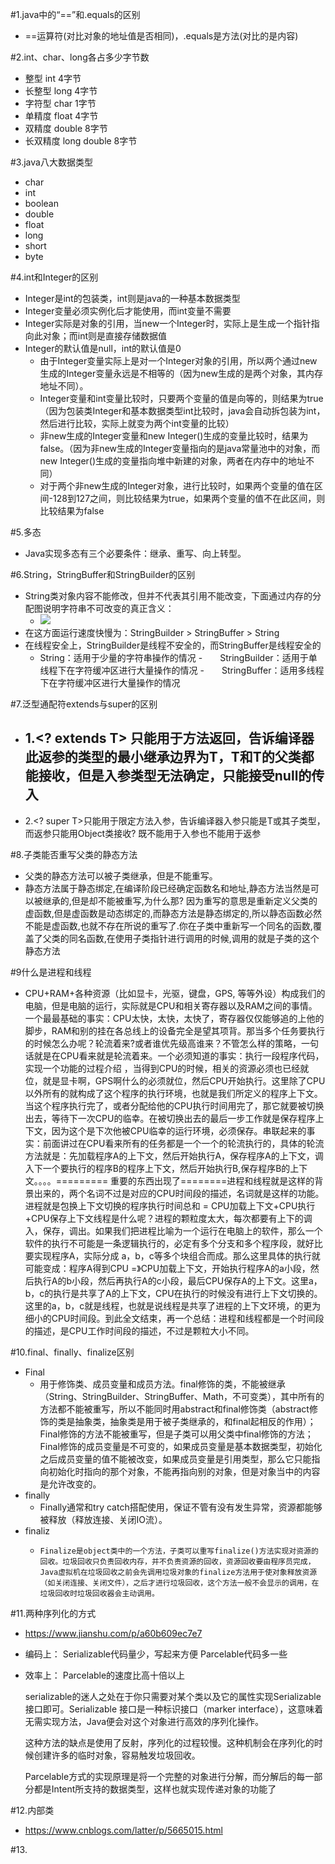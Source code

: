 #1.java中的“==”和.equals的区别
-	==运算符(对比对象的地址值是否相同)，.equals是方法(对比的是内容)

#2.int、char、long各占多少字节数
-	整型 int 4字节
-	长整型 long 4字节
-	字符型 char 1字节
-	单精度 float 4字节
-	双精度 double 8字节
-	长双精度 long double 8字节

#3.java八大数据类型
- char
- int
- boolean
- double
- float
- long
- short
- byte

#4.int和Integer的区别
-	Integer是int的包装类，int则是java的一种基本数据类型 
-	Integer变量必须实例化后才能使用，而int变量不需要 
-	Integer实际是对象的引用，当new一个Integer时，实际上是生成一个指针指向此对象；而int则是直接存储数据值 
-	Integer的默认值是null，int的默认值是0
	-	由于Integer变量实际上是对一个Integer对象的引用，所以两个通过new生成的Integer变量永远是不相等的（因为new生成的是两个对象，其内存地址不同）。
	-	Integer变量和int变量比较时，只要两个变量的值是向等的，则结果为true（因为包装类Integer和基本数据类型int比较时，java会自动拆包装为int，然后进行比较，实际上就变为两个int变量的比较）
	-	非new生成的Integer变量和new Integer()生成的变量比较时，结果为false。（因为非new生成的Integer变量指向的是java常量池中的对象，而new Integer()生成的变量指向堆中新建的对象，两者在内存中的地址不同）
	-	对于两个非new生成的Integer对象，进行比较时，如果两个变量的值在区间-128到127之间，则比较结果为true，如果两个变量的值不在此区间，则比较结果为false

#5.多态
- Java实现多态有三个必要条件：继承、重写、向上转型。


#6.String，StringBuffer和StringBuilder的区别
- String类对象内容不能修改，但并不代表其引用不能改变，下面通过内存的分配图说明字符串不可改变的真正含义：
	- ![](http://img.blog.csdn.net/20160320090807976?watermark/2/text/aHR0cDovL2Jsb2cuY3Nkbi5uZXQv/font/5a6L5L2T/fontsize/400/fill/I0JBQkFCMA==/dissolve/70/gravity/Center)
- 在这方面运行速度快慢为：StringBuilder > StringBuffer > String
- 在线程安全上，StringBuilder是线程不安全的，而StringBuffer是线程安全的
	- String：适用于少量的字符串操作的情况
	-　　StringBuilder：适用于单线程下在字符缓冲区进行大量操作的情况
	-　　StringBuffer：适用多线程下在字符缓冲区进行大量操作的情况

#7.泛型通配符extends与super的区别
-	1.<? extends T> 只能用于方法返回，告诉编译器此返参的类型的最小继承边界为T，T和T的父类都能接收，但是入参类型无法确定，只能接受null的传入
	-	
-	2.<? super T>只能用于限定方法入参，告诉编译器入参只能是T或其子类型，而返参只能用Object类接收? 既不能用于入参也不能用于返参

#8.子类能否重写父类的静态方法
-	父类的静态方法可以被子类继承，但是不能重写。	
-	静态方法属于静态绑定,在编译阶段已经确定函数名和地址,静态方法当然是可以被继承的,但是却不能被重写,为什么那?
因为重写的意思是重新定义父类的虚函数,但是虚函数是动态绑定的,而静态方法是静态绑定的,所以静态函数必然不能是虚函数,也就不存在所说的重写了.你在子类中重新写一个同名的函数,覆盖了父类的同名函数,在使用子类指针进行调用的时候,调用的就是子类的这个静态方法

#9什么是进程和线程
-	CPU+RAM+各种资源（比如显卡，光驱，键盘，GPS, 等等外设）构成我们的电脑，但是电脑的运行，实际就是CPU和相关寄存器以及RAM之间的事情。一个最最基础的事实：CPU太快，太快，太快了，寄存器仅仅能够追的上他的脚步，RAM和别的挂在各总线上的设备完全是望其项背。那当多个任务要执行的时候怎么办呢？轮流着来?或者谁优先级高谁来？不管怎么样的策略，一句话就是在CPU看来就是轮流着来。一个必须知道的事实：执行一段程序代码，实现一个功能的过程介绍 ，当得到CPU的时候，相关的资源必须也已经就位，就是显卡啊，GPS啊什么的必须就位，然后CPU开始执行。这里除了CPU以外所有的就构成了这个程序的执行环境，也就是我们所定义的程序上下文。当这个程序执行完了，或者分配给他的CPU执行时间用完了，那它就要被切换出去，等待下一次CPU的临幸。在被切换出去的最后一步工作就是保存程序上下文，因为这个是下次他被CPU临幸的运行环境，必须保存。串联起来的事实：前面讲过在CPU看来所有的任务都是一个一个的轮流执行的，具体的轮流方法就是：先加载程序A的上下文，然后开始执行A，保存程序A的上下文，调入下一个要执行的程序B的程序上下文，然后开始执行B,保存程序B的上下文。。。。========= 重要的东西出现了========进程和线程就是这样的背景出来的，两个名词不过是对应的CPU时间段的描述，名词就是这样的功能。进程就是包换上下文切换的程序执行时间总和 = CPU加载上下文+CPU执行+CPU保存上下文线程是什么呢？进程的颗粒度太大，每次都要有上下的调入，保存，调出。如果我们把进程比喻为一个运行在电脑上的软件，那么一个软件的执行不可能是一条逻辑执行的，必定有多个分支和多个程序段，就好比要实现程序A，实际分成 a，b，c等多个块组合而成。那么这里具体的执行就可能变成：程序A得到CPU =》CPU加载上下文，开始执行程序A的a小段，然后执行A的b小段，然后再执行A的c小段，最后CPU保存A的上下文。这里a，b，c的执行是共享了A的上下文，CPU在执行的时候没有进行上下文切换的。这里的a，b，c就是线程，也就是说线程是共享了进程的上下文环境，的更为细小的CPU时间段。到此全文结束，再一个总结：进程和线程都是一个时间段的描述，是CPU工作时间段的描述，不过是颗粒大小不同。

#10.final、finally、finalize区别
-	Final
	-	用于修饰类、成员变量和成员方法。final修饰的类，不能被继承（String、StringBuilder、StringBuffer、Math，不可变类），其中所有的方法都不能被重写，所以不能同时用abstract和final修饰类（abstract修饰的类是抽象类，抽象类是用于被子类继承的，和final起相反的作用）；Final修饰的方法不能被重写，但是子类可以用父类中final修饰的方法；Final修饰的成员变量是不可变的，如果成员变量是基本数据类型，初始化之后成员变量的值不能被改变，如果成员变量是引用类型，那么它只能指向初始化时指向的那个对象，不能再指向别的对象，但是对象当中的内容是允许改变的。
-	finally
	-	 Finally通常和try catch搭配使用，保证不管有没有发生异常，资源都能够被释放（释放连接、关闭IO流）。
-	finaliz
	-	  Finalize是object类中的一个方法，子类可以重写finalize()方法实现对资源的回收。垃圾回收只负责回收内存，并不负责资源的回收，资源回收要由程序员完成，Java虚拟机在垃圾回收之前会先调用垃圾对象的finalize方法用于使对象释放资源（如关闭连接、关闭文件），之后才进行垃圾回收，这个方法一般不会显示的调用，在垃圾回收时垃圾回收器会主动调用。

	
#11.两种序列化的方式
-	https://www.jianshu.com/p/a60b609ec7e7
-	编码上：
	Serializable代码量少，写起来方便
	Parcelable代码多一些
-	效率上：
	Parcelable的速度比高十倍以上
		
	serializable的迷人之处在于你只需要对某个类以及它的属性实现Serializable 接口即可。Serializable 接口是一种标识接口（marker interface），这意味着无需实现方法，Java便会对这个对象进行高效的序列化操作。
		
	这种方法的缺点是使用了反射，序列化的过程较慢。这种机制会在序列化的时候创建许多的临时对象，容易触发垃圾回收。
		
	Parcelable方式的实现原理是将一个完整的对象进行分解，而分解后的每一部分都是Intent所支持的数据类型，这样也就实现传递对象的功能了

#12.内部类
-	https://www.cnblogs.com/latter/p/5665015.html

#13.